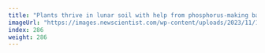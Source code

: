 ```yaml
---
title: "Plants thrive in lunar soil with help from phosphorus-making bacteria"
imageUrl: "https://images.newscientist.com/wp-content/uploads/2023/11/10124151/SEI_179602158.jpg?width=788"
index: 286
weight: 286
---
```

